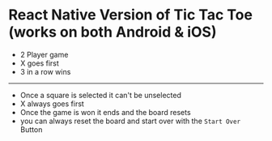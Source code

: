 # React Native Version of Tic Tac Toe (works on both Android & iOS)

-  2 Player game
-  X goes first
-  3 in a row wins

___
-  Once a square is selected it can't be unselected
-  X always goes first
-  Once the game is won it ends and the board resets
-  you can always reset the board and start over with the `Start Over` Button
